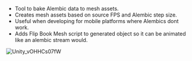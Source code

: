 - Tool to bake Alembic data to mesh assets.
- Creates mesh assets based on source FPS and Alembic step size.
- Useful when developing for mobile platforms where Alembics dont work.
- Adds Flip Book Mesh script to generated object so it can be animated like an alembic stream would.

![Unity_vOHHCs07fW](https://github.com/snorulf/MeshBaking/assets/3111080/5cc64fa8-b4bf-4847-9907-3104e264c791)
